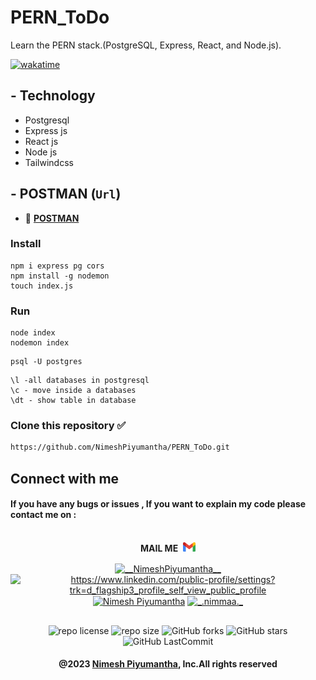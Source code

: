 # PERN_ToDo

Learn the PERN stack.(PostgreSQL, Express, React, and Node.js).

[![wakatime](https://wakatime.com/badge/user/bde2acba-42bd-46e8-a905-d74c6f260407/project/5d13e582-fbc1-4141-bbc9-02d70e10e92d.svg)](https://wakatime.com/badge/user/bde2acba-42bd-46e8-a905-d74c6f260407/project/5d13e582-fbc1-4141-bbc9-02d70e10e92d)

## - Technology

- Postgresql
- Express js
- React js
- Node js
- Tailwindcss

## - POSTMAN (`Url`)
* 🔗 <a href="https://documenter.getpostman.com/view/21678240/2s946icria" target="_blank">**POSTMAN**</a>

### Install

```
npm i express pg cors
npm install -g nodemon
touch index.js
```

### Run

```
node index
nodemon index
```

```
psql -U postgres
```

```
\l -all databases in postgresql
\c - move inside a databases
\dt - show table in database
```

### Clone this repository ✅

```md
https://github.com/NimeshPiyumantha/PERN_ToDo.git
```

## Connect with me

#### If you have any bugs or issues , If you want to explain my code please contact me on :

<div align="center">
 <br><b>MAIL ME</b>&nbsp;
  <a href="mailto:nimeshpiyumantha11@gmail.com">
      <img width="20px" src="https://github.com/NimeshPiyumantha/red-alpha/blob/main/gmail.svg" />
  </a></p>

 </div>

<p align="center">
<a href="https://twitter.com/NPiyumantha60"><img align="center" src="https://raw.githubusercontent.com/rahuldkjain/github-profile-readme-generator/master/src/images/icons/Social/twitter.svg" alt="__NimeshPiyumantha__" height="30" width="40" /></a>
<a href="https://www.linkedin.com/in/nimesh-piyumantha-33736a222" target="blank"><img align="center" src="https://raw.githubusercontent.com/rahuldkjain/github-profile-readme-generator/master/src/images/icons/Social/linked-in-alt.svg" alt="https://www.linkedin.com/public-profile/settings?trk=d_flagship3_profile_self_view_public_profile" height="30" width="40" /></a>
<a href="https://www.facebook.com/profile.php?id=100025931563090" target="blank"><img align="center" src="https://raw.githubusercontent.com/rahuldkjain/github-profile-readme-generator/master/src/images/icons/Social/facebook.svg" alt="Nimesh Piyumantha" height="30" width="40" /></a>
<a href="https://www.instagram.com/_.nimmaa._/" target="blank"><img align="center" src="https://raw.githubusercontent.com/rahuldkjain/github-profile-readme-generator/master/src/images/icons/Social/instagram.svg" alt="_.nimmaa._" height="30" width="40" /></a>
</p>

##

<div align="center">

![repo license](https://img.shields.io/github/license/NimeshPiyumantha/PERN_ToDo?&labelColor=black&color=3867d6&style=for-the-badge)
![repo size](https://img.shields.io/github/repo-size/NimeshPiyumantha/PERN_ToDo?label=Repo%20Size&style=for-the-badge&labelColor=black&color=20bf6b)
![GitHub forks](https://img.shields.io/github/forks/NimeshPiyumantha/PERN_ToDo?&labelColor=black&color=0fb9b1&style=for-the-badge)
![GitHub stars](https://img.shields.io/github/stars/NimeshPiyumantha/PERN_ToDo?&labelColor=black&color=f7b731&style=for-the-badge)
![GitHub LastCommit](https://img.shields.io/github/last-commit/NimeshPiyumantha/PERN_ToDo?logo=github&labelColor=black&color=d1d8e0&style=for-the-badge)

</div>

<div align="center">

#### @2023 [Nimesh Piyumantha](https://github.com/NimeshPiyumantha/), Inc.All rights reserved

</div>
